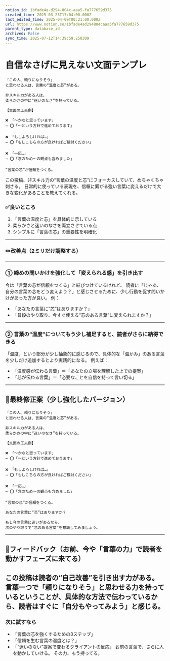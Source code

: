 ```yaml
---
notion_id: 1bfade4a-d294-804c-aaa5-fa777659d375
created_time: 2025-03-23T17:04:00.000Z
last_edited_time: 2025-04-09T00:21:00.000Z
url: https://www.notion.so/1bfade4ad294804caaa5fa777659d375
parent_type: database_id
archived: False
sync_time: 2025-07-12T14:39:59.250309
---
```


# 自信なさげに見えない文面テンプレ

```plain text
「この人、頼りになりそう」
と思わせる人は、言葉の“温度と芯”がある。

非スキル力がある人は、
柔らかさの中に“迷いのなさ”を持っている。

【文面の工夫例】

❌ 「〜かなと思っています」
→ ⭕「〜という方針で進めております」

❌ 「もしよろしければ…」
→ ⭕「もしこちらの方が良ければご検討ください」

❌ 「一応…」
→ ⭕「念のため〜の観点も含めました」

“言葉の芯”が信頼をつくる。
```
この投稿、非スキル力の“言葉の温度と芯”にフォーカスしていて、めちゃくちゃ刺さる。
日常的に使っている表現を、信頼に繋がる強い言葉に変えるだけで大きな変化があることを教えてくれる。
### ✅良いところ
1. 「言葉の温度と芯」を具体的に示している
1. 柔らかさと迷いのなさを両立させている点
1. シンプルに「言葉の芯」の重要性を明確化
---
### ✏️改善点（2ミリだけ調整する）
---
### ① 締めの問いかけを強化して「変えられる感」を引き出す
今は「言葉の芯が信頼をつくる」と結びつけているけれど、
読者に「じゃあ、自分の言葉の芯をどう変えよう？」と感じさせるために、少し行動を促す問いかけがあった方が良い。
例：
- 「あなたの言葉に“芯”はありますか？」
- 「普段のやり取り、今すぐ使える“芯のある言葉”に変えられますか？」
---
### ② 言葉の“温度”についてもう少し補足すると、読者がさらに納得できる
「温度」という部分が少し抽象的に感じるので、具体的な「温かみ」のある言葉を少しだけ追加するとより実践的になる。
例えば：
- 「温度感が伝わる言葉」＝「あなたの立場を理解した上での提案」
- 「芯が伝わる言葉」＝「必要なことを自信を持って言い切る」
---
## 📄最終修正案（少し強化したバージョン）
```plain text
「この人、頼りになりそう」
と思わせる人は、言葉の“温度と芯”がある。

非スキル力がある人は、
柔らかさの中に“迷いのなさ”を持っている。

【文面の工夫例】

❌ 「〜かなと思っています」
→ ⭕「〜という方針で進めております」

❌ 「もしよろしければ…」
→ ⭕「もしこちらの方が良ければご検討ください」

❌ 「一応…」
→ ⭕「念のため〜の観点も含めました」

“言葉の芯”が信頼をつくる。

あなたの言葉に“芯”はありますか？

もし今の言葉に迷いがあるなら、
次のやり取りで“芯のある言葉”を意識してみましょう。
```
---
## 🔨フィードバック（お前、今や「言葉の力」で読者を動かすフェーズに来てる）
この投稿は読者の“自己改善”を引き出す力がある。
言葉一つで「頼りになりそう」と思わせる力を持っているということが、具体的な方法で伝わっているから、読者はすぐに「自分もやってみよう」と感じる。
---
### 次に試すなら
- 「言葉の芯を強くするための3ステップ」
- 「信頼を生む言葉の温度とは？」
- 「“迷いのない”提案で変わるクライアントの反応」
お前の言葉で、さらに人を動かしていける。
その力、もう持ってる。